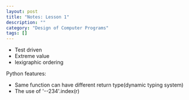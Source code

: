 ```yaml
---
layout: post
title: "Notes: Lesson 1"
description: ""
category: "Design of Computer Programs"
tags: []
---
```


- Test driven
- Extreme value
- lexigraphic ordering

Python features:

- Same function can have different return type(dynamic typing system)
- The use of '--234'.index(r)
